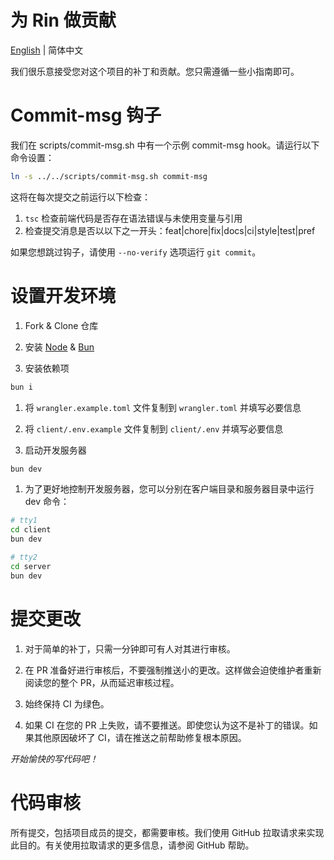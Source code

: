 # 为 Rin 做贡献

[English](./CONTRIBUTING.md) | 简体中文

我们很乐意接受您对这个项目的补丁和贡献。您只需遵循一些小指南即可。

# Commit-msg 钩子
我们在 scripts/commit-msg.sh 中有一个示例 commit-msg hook。请运行以下命令设置：

```sh
ln -s ../../scripts/commit-msg.sh commit-msg
```

这将在每次提交之前运行以下检查：

1. `tsc` 检查前端代码是否存在语法错误与未使用变量与引用
2. 检查提交消息是否以以下之一开头：feat|chore|fix|docs|ci|style|test|pref

如果您想跳过钩子，请使用 `--no-verify` 选项运行 `git commit`。

# 设置开发环境

1. Fork & Clone 仓库

2. 安装 [Node](https://nodejs.org/en/download/package-manager) & [Bun](https://bun.sh/)

3. 安装依赖项
```sh
bun i
```

1. 将 `wrangler.example.toml` 文件复制到 `wrangler.toml` 并填写必要信息

2. 将 `client/.env.example` 文件复制到 `client/.env` 并填写必要信息

3. 启动开发服务器
```sh
bun dev
```

1. 为了更好地控制开发服务器，您可以分别在客户端目录和服务器目录中运行 dev 命令：
```sh
# tty1
cd client
bun dev

# tty2
cd server
bun dev
```

# 提交更改

1. 对于简单的补丁，只需一分钟即可有人对其进行审核。

2. 在 PR 准备好进行审核后，不要强制推送小的更改。这样做会迫使维护者重新阅读您的整个 PR，从而延迟审核过程。

3. 始终保持 CI 为绿色。

4. 如果 CI 在您的 PR 上失败，请不要推送。即使您认为这不是补丁的错误。如果其他原因破坏了 CI，请在推送之前帮助修复根本原因。

*开始愉快的写代码吧！*

# 代码审核
所有提交，包括项目成员的提交，都需要审核。我们使用 GitHub 拉取请求来实现此目的。有关使用拉取请求的更多信息，请参阅 GitHub 帮助。